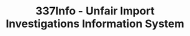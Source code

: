 ---
layout: default
bigquery: https://console.cloud.google.com/bigquery?p=patents-public-data&d=usitc_investigations&page=dataset&project=sheets-management-319211
citation: US International Trade Commission 337Info Unfair Import Investigations Information
  System
contributors: US International Trade Comission
cost: None
description: US International Trade Commission 337Info Unfair Import Investigations
  Information System contains data on investigations done under Section 337. Section
  337 declares the infringement of certain statutory intellectual property rights
  and other forms of unfair competition in import trade to be unlawful practices.
  Most Section 337 investigations involve allegations of patent or registered trademark
  infringement.
documentation: FAQ and tutorial available on the site
last_edit: Mon, 04 Apr 2022 19:10:40 GMT
location: https://pubapps2.usitc.gov/337external/
maintained_by: US International Trade Comission
schema_fields: '[''teoIdDueDate'', ''investigationType'', ''id'', ''trademarkNumbers'',
  ''issueDateOtherNonFinal'', ''scheduledEndDateEvidHear'', ''gcAttorney'', ''copyrightNumbers'',
  ''investigationTermDate'', ''complainant'', ''teoReliefGranted'', ''finalIdOnViolationDue'',
  ''patentNumber'', ''ouiiParticipation'', ''ouiiAttorney'', ''reportingRequirements'',
  ''endDateMarkmanHearing'', ''cafcAppeals'', ''finalIdOnViolationIssue'', ''investigationNo'',
  ''patentNumbers'', ''finalDetNoViolation'', ''teoIdIssueDate'', ''lastUpdated'',
  ''htsNumbers'', ''dateComplaintFiled'', ''startDateMarkmanHearing'', ''currentStatus'',
  ''internalRemand'', ''finalDetViolation'', ''docketNo'', ''publication_number'',
  ''scheduledStartDateEvidHear'', ''title'', ''aljAssigned'', ''currentActiveALJ'',
  ''invUnfairAct'', ''dateOfPublicationFrNotice'', ''teoProceedingInvolved'', ''actualEndDateEvidHear'',
  ''respondent'', ''dateCreated'', ''targetDate'', ''actualStartDateEvidHear'', ''markmanHearing'']'
shortname: unfair_import_investigations
tags:
- import
- legal
- trade
timeframe: 2008-2021 (prior to 2008 downloadable as a JSON file)
title: 337Info - Unfair Import Investigations Information System
uuid: 2721f5ec-e599-4890-9265-9706719fc71e
---